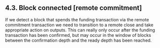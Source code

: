 ## 4.3. Block connected [remote commitment]

If we detect a block that spends the funding transaction via the remote commitment transaction we need to transition to a remote close and take appropriate action on outputs. This can really only occur after the funding transaction has been confirmed, but may occur in the window of blocks between the confirmation depth and the ready depth has been reached.
